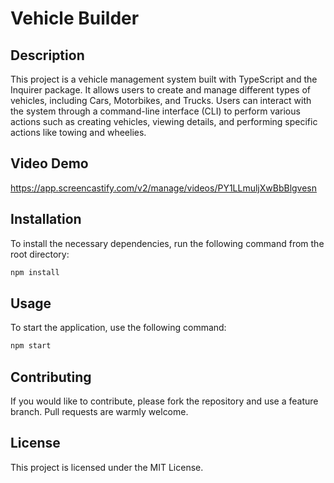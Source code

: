 # Vehicle Builder

## Description
This project is a vehicle management system built with TypeScript and the Inquirer package. It allows users to create and manage different types of vehicles, including Cars, Motorbikes, and Trucks. Users can interact with the system through a command-line interface (CLI) to perform various actions such as creating vehicles, viewing details, and performing specific actions like towing and wheelies.

## Video Demo
https://app.screencastify.com/v2/manage/videos/PY1LLmuljXwBbBlgvesn

## Installation

To install the necessary dependencies, run the following command from the root directory:

```bash
npm install
```

## Usage

To start the application, use the following command:

```bash
npm start
```

## Contributing

If you would like to contribute, please fork the repository and use a feature branch. Pull requests are warmly welcome.

## License

This project is licensed under the MIT License.

